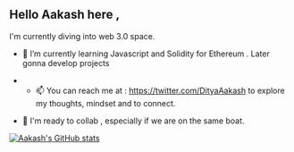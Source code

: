 ## Hello Aakash here ,
I'm currently diving into web 3.0 space. 

<!--
**aakashditya/aakashditya** is a ✨ _special_ ✨ repository because its `README.md` (this file) appears on your GitHub profile.

Here are some ideas to get you started:

- 🔭 I’m currently working on ...
- 🌱 I’m currently learning ...
- 👯 I’m looking to collaborate on ...
- 🤔 I’m looking for help with ...
- 💬 Ask me about ...
- 📫 How to reach me: ...
- 😄 Pronouns: ...
- ⚡ Fun fact: ...
-->
- 🌱 I’m currently learning Javascript and Solidity for Ethereum . Later gonna develop projects

- - 📫 You can reach me at  : https://twitter.com/DityaAakash to explore my thoughts, mindset and to connect.
- 👯 I'm ready to collab , especially if we are on the same boat.


[![Aakash's GitHub stats](https://github-readme-stats.vercel.app/api?username=aakashditya)](https://github.com/aakashditya/github-readme-stats)
